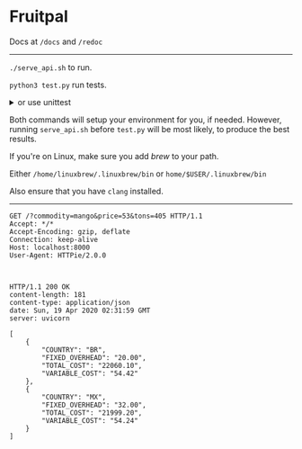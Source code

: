 # Fruitpal

Docs at `/docs` and `/redoc`

---

`./serve_api.sh` to run.

`python3 test.py` run tests.
<details>
  <summary>or use unittest</summary>

  ```sh
  python3 -m unittest
  ```
  or explicitly

  ```sh
  python3 -m unittest test_using_unittest.py
  ```

  Because `test_using_unittest.py` redirects `serve_api.sh`'s _stdout_ and _stderr_ to `/dev/null`,
  it's a bad idea to run this, if you don't already have, at least homebrew installed on your machine.
  Run `serve_api.sh` first or use `test.py`
</details>

Both commands will setup your environment for you, if needed. However, running `serve_api.sh` before `test.py` will be most likely, to produce the best results.

If you're on Linux, make sure you add _brew_ to your path.

Either `/home/linuxbrew/.linuxbrew/bin` or `home/$USER/.linuxbrew/bin`

Also ensure that you have `clang` installed.

---

```http
GET /?commodity=mango&price=53&tons=405 HTTP/1.1
Accept: */*
Accept-Encoding: gzip, deflate
Connection: keep-alive
Host: localhost:8000
User-Agent: HTTPie/2.0.0



HTTP/1.1 200 OK
content-length: 181
content-type: application/json
date: Sun, 19 Apr 2020 02:31:59 GMT
server: uvicorn

[
    {
        "COUNTRY": "BR",
        "FIXED_OVERHEAD": "20.00",
        "TOTAL_COST": "22060.10",
        "VARIABLE_COST": "54.42"
    },
    {
        "COUNTRY": "MX",
        "FIXED_OVERHEAD": "32.00",
        "TOTAL_COST": "21999.20",
        "VARIABLE_COST": "54.24"
    }
]
```
